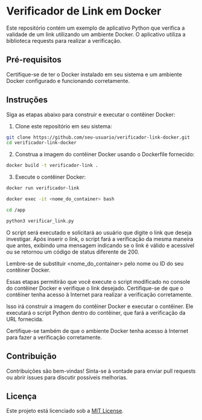 # Verificador de Link em Docker

Este repositório contém um exemplo de aplicativo Python que verifica a validade de um link utilizando um ambiente Docker. O aplicativo utiliza a biblioteca requests para realizar a verificação.

## Pré-requisitos

Certifique-se de ter o Docker instalado em seu sistema e um ambiente Docker configurado e funcionando corretamente.

## Instruções

Siga as etapas abaixo para construir e executar o contêiner Docker:

1. Clone este repositório em seu sistema:

```bash
git clone https://github.com/seu-usuario/verificador-link-docker.git
cd verificador-link-docker
```

2. Construa a imagem do contêiner Docker usando o Dockerfile fornecido:

```bash
docker build -t verificador-link .
```

3. Execute o contêiner Docker:

```bash
docker run verificador-link

docker exec -it <nome_do_container> bash

cd /app

python3 verificar_link.py

```
O script será executado e solicitará ao usuário que digite o link que deseja investigar. Após inserir o link, o script fará a verificação da mesma maneira que antes, exibindo uma mensagem indicando se o link é válido e acessível ou se retornou um código de status diferente de 200.

Lembre-se de substituir <nome_do_container> pelo nome ou ID do seu contêiner Docker.

Essas etapas permitirão que você execute o script modificado no console do contêiner Docker e verifique o link desejado. Certifique-se de que o contêiner tenha acesso à Internet para realizar a verificação corretamente.

Isso irá construir a imagem do contêiner Docker e executar o contêiner. Ele executará o script Python dentro do contêiner, que fará a verificação da URL fornecida.

Certifique-se também de que o ambiente Docker tenha acesso à Internet para fazer a verificação corretamente.

## Contribuição

Contribuições são bem-vindas! Sinta-se à vontade para enviar pull requests ou abrir issues para discutir possíveis melhorias.

## Licença

Este projeto está licenciado sob a [MIT License](LICENSE).
```
